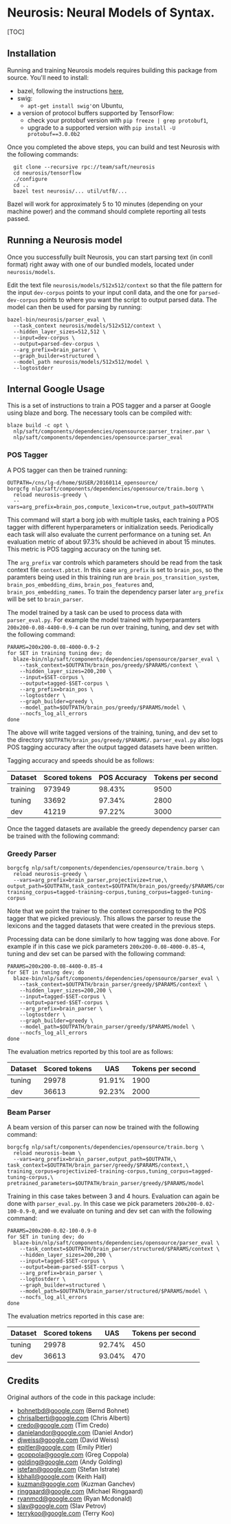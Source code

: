# Neurosis: Neural Models of Syntax.

[TOC]

## Installation

Running and training Neurosis models requires building this package from
source.  You'll need to install:

* bazel, following the instructions [here](http://bazel.io/docs/install.html),
* swig:
    * `apt-get install swig'`on Ubuntu,
* a version of protocol buffers supported by TensorFlow:
    * check your protobuf version with `pip freeze | grep protobuf1`,
    * upgrade to a supported version with `pip install -U protobuf==3.0.0b2`

Once you completed the above steps, you can build and test Neurosis with the
following commands:

```shell
  git clone --recursive rpc://team/saft/neurosis
  cd neurosis/tensorflow
  ./configure
  cd ..
  bazel test neurosis/... util/utf8/...
```

Bazel will work for approximately 5 to 10 minutes (depending on your
machine power) and the command should complete reporting all tests passed.

## Running a Neurosis model

Once you successfully built Neurosis, you can start parsing text (in conll
format) right away with one of our bundled models, located under
`neurosis/models`.

Edit the text file `neurosis/models/512x512/context` so that the file pattern
for the input `dev-corpus` points to your input conll data, and the one for
`parsed-dev-corpus` points to where you want the script to output parsed
data. The model can then be used for parsing by running:

```shell
bazel-bin/neurosis/parser_eval \
  --task_context neurosis/models/512x512/context \
  --hidden_layer_sizes=512,512 \
  --input=dev-corpus \
  --output=parsed-dev-corpus \
  --arg_prefix=brain_parser \
  --graph_builder=structured \
  --model_path neurosis/models/512x512/model \
  --logtostderr
```

## Internal Google Usage

This is a set of instructions to train a POS tagger and a parser at Google using
blaze and borg. The necessary tools can be compiled with:

```shell
blaze build -c opt \
  nlp/saft/components/dependencies/opensource:parser_trainer.par \
  nlp/saft/components/dependencies/opensource:parser_eval
```

### POS Tagger

A POS tagger can then be trained running:

```shell
OUTPATH=/cns/lg-d/home/$USER/20160114_opensource/
borgcfg nlp/saft/components/dependencies/opensource/train.borg \
  reload neurosis-greedy \
  --vars=arg_prefix=brain_pos,compute_lexicon=true,output_path=$OUTPATH
```

This command will start a borg job with multiple tasks, each training a POS
tagger with different hyperparameters or initialization seeds. Periodically each
task will also evaluate the current performance on a tuning set. An evaluation
metric of about 97.3% should be achieved in about 15 minutes. This metric is POS
tagging accuracy on the tuning set.

The `arg_prefix` var controls which parameters should be read from the task
context file `context.pbtxt`. In this case `arg_prefix` is set to `brain_pos`,
so the paramters being used in this training run are
`brain_pos_transition_system`, `brain_pos_embedding_dims`, `brain_pos_features`
and, `brain_pos_embedding_names`. To train the dependency parser later
`arg_prefix` will be set to `brain_parser`.

The model trained by a task can be used to process data with `parser_eval.py`.
For example the model trained with hyperparamters `200x200-0.08-4400-0.9-4` can
be run over training, tuning, and dev set with the following command:

```shell
PARAMS=200x200-0.08-4000-0.9-2
for SET in training tuning dev; do
  blaze-bin/nlp/saft/components/dependencies/opensource/parser_eval \
    --task_context=$OUTPATH/brain_pos/greedy/$PARAMS/context \
    --hidden_layer_sizes=200,200 \
    --input=$SET-corpus \
    --output=tagged-$SET-corpus \
    --arg_prefix=brain_pos \
    --logtostderr \
    --graph_builder=greedy \
    --model_path=$OUTPATH/brain_pos/greedy/$PARAMS/model \
    --nocfs_log_all_errors
done
```

The above will write tagged versions of the training, tuning, and dev set to the
directory `$OUTPATH/brain_pos/greedy/$PARAMS/`. `parser_eval.py` also logs POS
tagging accuracy after the output tagged datasets have been written.

Tagging accuracy and speeds should be as follows:

Dataset  | Scored tokens | POS Accuracy | Tokens per second
-------- | ------------- | ------------ | ------------------
training | 973949        | 98.43%       | 9500
tuning   | 33692         | 97.34%       | 2800
dev      | 41219         | 97.22%       | 3000

Once the tagged datasets are available the greedy dependency parser can be
trained with the following command:

### Greedy Parser

```shell
borgcfg nlp/saft/components/dependencies/opensource/train.borg \
  reload neurosis-greedy \
  --vars=arg_prefix=brain_parser,projectivize=true,\
output_path=$OUTPATH,task_context=$OUTPATH/brain_pos/greedy/$PARAMS/context,\
training_corpus=tagged-training-corpus,tuning_corpus=tagged-tuning-corpus
```

Note that we point the trainer to the context corresponding to the POS tagger
that we picked previously. This allows the parser to reuse the lexicons and the
tagged datasets that were created in the previous steps.

Processing data can be done similarly to how tagging was done above. For example
if in this case we pick parameters `200x200-0.08-4000-0.85-4`, tuning and dev
set can be parsed with the following command:

```shell
PARAMS=200x200-0.08-4400-0.85-4
for SET in tuning dev; do
  blaze-bin/nlp/saft/components/dependencies/opensource/parser_eval \
    --task_context=$OUTPATH/brain_parser/greedy/$PARAMS/context \
    --hidden_layer_sizes=200,200 \
    --input=tagged-$SET-corpus \
    --output=parsed-$SET-corpus \
    --arg_prefix=brain_parser \
    --logtostderr \
    --graph_builder=greedy \
    --model_path=$OUTPATH/brain_parser/greedy/$PARAMS/model \
    --nocfs_log_all_errors
done
```

The evaluation metrics reported by this tool are as follows:

Dataset  | Scored tokens | UAS          | Tokens per second
-------- | ------------- | ------------ | ------------------
tuning   | 29978         | 91.91%       | 1900
dev      | 36613         | 92.23%       | 2000

### Beam Parser

A beam version of this parser can now be trained with the following command:

```shell
borgcfg nlp/saft/components/dependencies/opensource/train.borg \
  reload neurosis-beam \
  --vars=arg_prefix=brain_parser,output_path=$OUTPATH,\
task_context=$OUTPATH/brain_parser/greedy/$PARAMS/context,\
training_corpus=projectivized-training-corpus,tuning_corpus=tagged-tuning-corpus,\
pretrained_parameters=$OUTPATH/brain_parser/greedy/$PARAMS/model
```

Training in this case takes between 3 and 4 hours. Evaluation can again be done
with `parser_eval.py`. In this case we pick parameters `200x200-0.02-100-0.9-0`,
and we evaluate on tuning and dev set can with the following command:

```shell
PARAMS=200x200-0.02-100-0.9-0
for SET in tuning dev; do
  blaze-bin/nlp/saft/components/dependencies/opensource/parser_eval \
    --task_context=$OUTPATH/brain_parser/structured/$PARAMS/context \
    --hidden_layer_sizes=200,200 \
    --input=tagged-$SET-corpus \
    --output=beam-parsed-$SET-corpus \
    --arg_prefix=brain_parser \
    --logtostderr \
    --graph_builder=structured \
    --model_path=$OUTPATH/brain_parser/structured/$PARAMS/model \
    --nocfs_log_all_errors
done
```

The evaluation metrics reported in this case are:

Dataset  | Scored tokens | UAS          | Tokens per second
-------- | ------------- | ------------ | ------------------
tuning   | 29978         | 92.74%       | 450
dev      | 36613         | 93.04%       | 470

## Credits

Original authors of the code in this package include:

*  bohnetbd@google.com (Bernd Bohnet)
*  chrisalberti@google.com (Chris Alberti)
*  credo@google.com (Tim Credo)
*  danielandor@google.com (Daniel Andor)
*  djweiss@google.com (David Weiss)
*  epitler@google.com (Emily Pitler)
*  gcoppola@google.com (Greg Coppola)
*  golding@google.com (Andy Golding)
*  istefan@google.com (Stefan Istrate)
*  kbhall@google.com (Keith Hall)
*  kuzman@google.com (Kuzman Ganchev)
*  ringgaard@google.com (Michael Ringgaard)
*  ryanmcd@google.com (Ryan Mcdonald)
*  slav@google.com (Slav Petrov)
*  terrykoo@google.com (Terry Koo)
